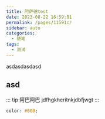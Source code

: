 ```yaml
---
title: 阿萨德test
date: 2023-08-22 16:59:01
permalink: /pages/11591c/
sidebar: auto
categories:
  - 随笔
tags:
  - 测试
---
```


asdasdasdasd

<!-- more -->

## asd

::: tip 阿巴阿巴
jdfhgkheritnkjdbfjwgt
:::

```css
color: #000;
```
